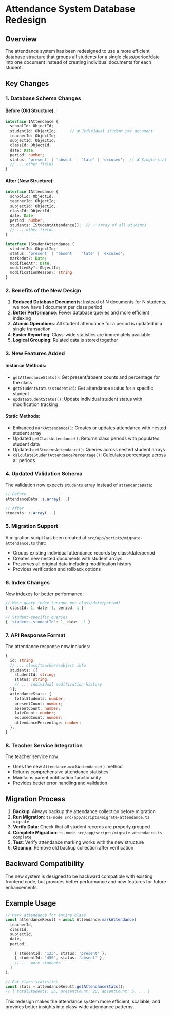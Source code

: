 # Attendance System Database Redesign

## Overview
The attendance system has been redesigned to use a more efficient database structure that groups all students for a single class/period/date into one document instead of creating individual documents for each student.

## Key Changes

### 1. Database Schema Changes

#### Before (Old Structure):
```typescript
interface IAttendance {
  schoolId: ObjectId;
  studentId: ObjectId;      // ❌ Individual student per document
  teacherId: ObjectId;
  subjectId: ObjectId;
  classId: ObjectId;
  date: Date;
  period: number;
  status: 'present' | 'absent' | 'late' | 'excused';  // ❌ Single status
  // ... other fields
}
```

#### After (New Structure):
```typescript
interface IAttendance {
  schoolId: ObjectId;
  teacherId: ObjectId;
  subjectId: ObjectId;
  classId: ObjectId;
  date: Date;
  period: number;
  students: IStudentAttendance[];  // ✅ Array of all students
  // ... other fields
}

interface IStudentAttendance {
  studentId: ObjectId;
  status: 'present' | 'absent' | 'late' | 'excused';
  markedAt?: Date;
  modifiedAt?: Date;
  modifiedBy?: ObjectId;
  modificationReason?: string;
}
```

### 2. Benefits of the New Design

1. **Reduced Database Documents**: Instead of N documents for N students, we now have 1 document per class period
2. **Better Performance**: Fewer database queries and more efficient indexing
3. **Atomic Operations**: All student attendance for a period is updated in a single transaction
4. **Easier Reporting**: Class-wide statistics are immediately available
5. **Logical Grouping**: Related data is stored together

### 3. New Features Added

#### Instance Methods:
- `getAttendanceStats()`: Get present/absent counts and percentage for the class
- `getStudentStatus(studentId)`: Get attendance status for a specific student
- `updateStudentStatus()`: Update individual student status with modification tracking

#### Static Methods:
- Enhanced `markAttendance()`: Creates or updates attendance with nested student array
- Updated `getClassAttendance()`: Returns class periods with populated student data
- Updated `getStudentAttendance()`: Queries across nested student arrays
- `calculateStudentAttendancePercentage()`: Calculates percentage across all periods

### 4. Updated Validation Schema

The validation now expects `students` array instead of `attendanceData`:

```typescript
// Before
attendanceData: z.array(...)

// After  
students: z.array(...)
```

### 5. Migration Support

A migration script has been created at `src/app/scripts/migrate-attendance.ts` that:
- Groups existing individual attendance records by class/date/period
- Creates new nested documents with student arrays
- Preserves all original data including modification history
- Provides verification and rollback options

### 6. Index Changes

New indexes for better performance:
```typescript
// Main query index (unique per class/date/period)
{ classId: 1, date: 1, period: 1 }

// Student-specific queries
{ 'students.studentId': 1, date: -1 }
```

### 7. API Response Format

The attendance response now includes:
```typescript
{
  id: string;
  // ... class/teacher/subject info
  students: [{
    studentId: string;
    status: string;
    // ... individual modification history
  }];
  attendanceStats: {
    totalStudents: number;
    presentCount: number;
    absentCount: number;
    lateCount: number;
    excusedCount: number;
    attendancePercentage: number;
  };
}
```

### 8. Teacher Service Integration

The teacher service now:
- Uses the new `Attendance.markAttendance()` method
- Returns comprehensive attendance statistics
- Maintains parent notification functionality
- Provides better error handling and validation

## Migration Process

1. **Backup**: Always backup the attendance collection before migration
2. **Run Migration**: `ts-node src/app/scripts/migrate-attendance.ts migrate`
3. **Verify Data**: Check that all student records are properly grouped
4. **Complete Migration**: `ts-node src/app/scripts/migrate-attendance.ts complete`
5. **Test**: Verify attendance marking works with the new structure
6. **Cleanup**: Remove old backup collection after verification

## Backward Compatibility

The new system is designed to be backward compatible with existing frontend code, but provides better performance and new features for future enhancements.

## Example Usage

```typescript
// Mark attendance for entire class
const attendanceResult = await Attendance.markAttendance(
  teacherId,
  classId,
  subjectId,
  date,
  period,
  [
    { studentId: '123', status: 'present' },
    { studentId: '456', status: 'absent' },
    // ... more students
  ]
);

// Get class statistics
const stats = attendanceResult.getAttendanceStats();
// { totalStudents: 25, presentCount: 20, absentCount: 5, ... }
```

This redesign makes the attendance system more efficient, scalable, and provides better insights into class-wide attendance patterns.